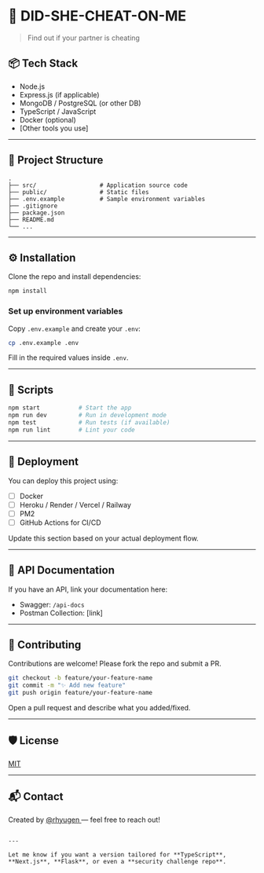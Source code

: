 # 🚀 DID-SHE-CHEAT-ON-ME

> Find out if your partner is cheating

## 📦 Tech Stack

- Node.js
- Express.js (if applicable)
- MongoDB / PostgreSQL (or other DB)
- TypeScript / JavaScript
- Docker (optional)
- [Other tools you use]

---

## 📁 Project Structure

```
.
├── src/                  # Application source code
├── public/               # Static files
├── .env.example          # Sample environment variables
├── .gitignore
├── package.json
├── README.md
└── ...
```

---

## ⚙️ Installation

Clone the repo and install dependencies:

```bash
npm install
```

### Set up environment variables

Copy `.env.example` and create your `.env`:

```bash
cp .env.example .env
```

Fill in the required values inside `.env`.

---

## 🧪 Scripts

```bash
npm start           # Start the app
npm run dev         # Run in development mode
npm test            # Run tests (if available)
npm run lint        # Lint your code
```

---

## 🚀 Deployment

You can deploy this project using:

- [ ] Docker
- [ ] Heroku / Render / Vercel / Railway
- [ ] PM2
- [ ] GitHub Actions for CI/CD

Update this section based on your actual deployment flow.

---

## 📄 API Documentation

If you have an API, link your documentation here:

- Swagger: `/api-docs`
- Postman Collection: [link]

---

## 🤝 Contributing

Contributions are welcome! Please fork the repo and submit a PR.

```bash
git checkout -b feature/your-feature-name
git commit -m "✨ Add new feature"
git push origin feature/your-feature-name
```

Open a pull request and describe what you added/fixed.

---

## 🛡️ License

[MIT](LICENSE)

---

## 📬 Contact

Created by [@rhyugen ](https://github.com/psycho-prince) — feel free to reach out!

```

---

Let me know if you want a version tailored for **TypeScript**, **Next.js**, **Flask**, or even a **security challenge repo**.
